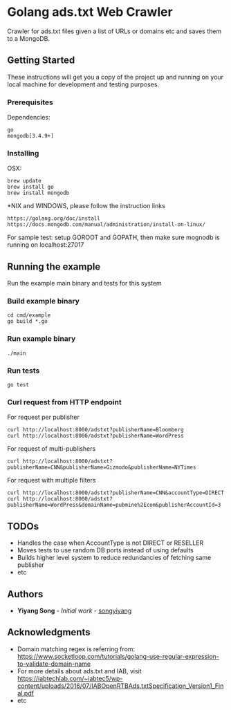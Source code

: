 # Golang ads.txt Web Crawler

Crawler for ads.txt files given a list of URLs or domains etc and saves them to a MongoDB.

## Getting Started

These instructions will get you a copy of the project up and running on your local machine for development and testing purposes.

### Prerequisites

Dependencies:

```
go
mongodb[3.4.9+]
```

### Installing

OSX:

```
brew update
brew install go
brew install mongodb
```

*NIX and WINDOWS, please follow the instruction links

```
https://golang.org/doc/install
https://docs.mongodb.com/manual/administration/install-on-linux/

```

For sample test: setup GOROOT and GOPATH, then make sure mognodb is running on localhost:27017

## Running the example

Run the example main binary and tests for this system

### Build example binary


```
cd cmd/example
go build *.go
```

### Run example binary

```
./main
```

### Run tests
```
go test
```

### Curl request from HTTP endpoint

For request per publisher
```
curl http://localhost:8000/adstxt?publisherName=Bloomberg
curl http://localhost:8000/adstxt?publisherName=WordPress
```

For request of multi-publishers
```
curl http://localhost:8000/adstxt?publisherName=CNN&publisherName=Gizmodo&publisherName=NYTimes
```

For request with multiple filters
```
curl http://localhost:8000/adstxt?publisherName=CNN&accountType=DIRECT
curl http://localhost:8000/adstxt?publisherName=WordPress&domainName=pubmine%2Ecom&publisherAccountId=3
```

## TODOs
* Handles the case when AccountType is not DIRECT or RESELLER
* Moves tests to use random DB ports instead of using defaults
* Builds higher level system to reduce redundancies of fetching same publisher
* etc

## Authors

* **Yiyang Song** - *Initial work* - [songyiyang](https://github.com/songyiyang)

## Acknowledgments

* Domain matching regex is referring from: https://www.socketloop.com/tutorials/golang-use-regular-expression-to-validate-domain-name
* For more details about ads.txt and IAB, visit https://iabtechlab.com/~iabtec5/wp-content/uploads/2016/07/IABOpenRTBAds.txtSpecification_Version1_Final.pdf
* etc
